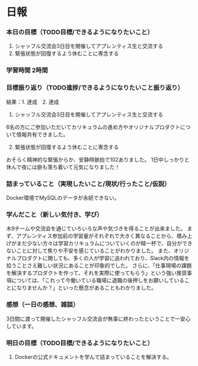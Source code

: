 # 日報

### 本日の目標（TODO目標/できるようになりたいこと）
1. シャッフル交流会3日目を開催してアプレンティス生と交流する
2. 緊張状態が回復するよう休むことに専念する

### 学習時間 2時間

### 目標振り返り（TODO進捗/できるようになりたいこと振り返り）
結果：1. 達成　2. 達成

1. シャッフル交流会3日目を開催してアプレンティス生と交流する

6名の方にご参加いただいてカリキュラムの進め方やオリジナルプロダクトについて情報共有できました。

2. 緊張状態が回復するよう休むことに専念する

おそらく精神的な緊張からか、安静時脈拍で102ありました。
1日中しっかりと休んで夜には脈も落ち着いて元気になりました！

### 詰まっていること（実現したいこと/現状/行ったこと/仮説）
Docker環境でMySQLのデータが永続できない。

### 学んだこと（新しい気付き、学び）
木9チームや交流会を通じていろいろな声や気づきを得ることが出来ました。
まず、アプレンティス参加前の学習量がそれぞれで大きく異なることから、積み上げがまだ少ない方々は学習カリキュラムについていくのが精一杯で、自分ができないことに対して焦りや不安を感じていることがわかりました。
また、オリジナルプロダクトに関しても、多くの人が学習に追われており、Slack内の情報を拾うことさえ難しい状況にあることが印象的でした。
さらに、「仕事現場の課題を解決するプロダクトを作って、それを実際に使ってもらう」という強い推奨事項については、「これって今働いている職場に退職の後押しをお願いしていることになりませんか？」といった懸念があることもわかりました。

### 感想（一日の感想、雑談）
3日間に渡って開催したシャッフル交流会が無事に終わったということで一安心しています。

### 明日の目標（TODO目標/できるようになりたいこと）
1. Dockerの公式ドキュメントを学んで詰まっていることを解決する。
